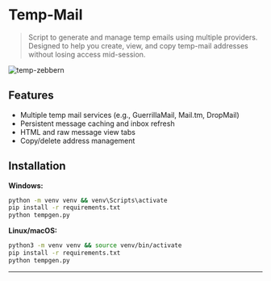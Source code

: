 # Temp-Mail

> Script to generate and manage temp emails using multiple providers. Designed to help you create, view, and copy temp-mail addresses without losing access mid-session.

![temp-zebbern](https://github.com/user-attachments/assets/af783c73-d7d5-4af2-aeae-85ff5b279952)

## Features

* Multiple temp mail services (e.g., GuerrillaMail, Mail.tm, DropMail)
* Persistent message caching and inbox refresh
* HTML and raw message view tabs
* Copy/delete address management

## Installation

**Windows:**

```bash
python -m venv venv && venv\Scripts\activate
pip install -r requirements.txt
python tempgen.py
```

**Linux/macOS:**

```bash
python3 -m venv venv && source venv/bin/activate
pip install -r requirements.txt
python tempgen.py
```

---




